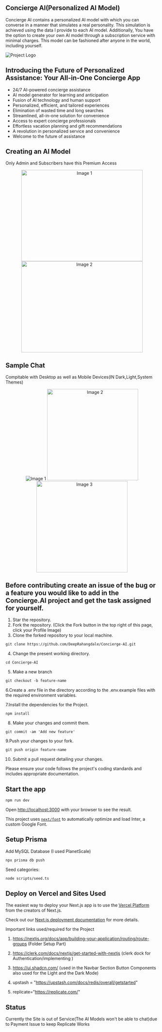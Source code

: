 ## Concierge AI(Personalized AI Model)

Concierge AI contains a personalized AI model with which you can converse in a manner that simulates a real personality. This simulation is achieved using the data I provide to each AI model. Additionally, You have the option to create your own AI model through a subscription service with minimal charges. This model can be fashioned after anyone in the world, including yourself.

![Project Logo](images/concierge.png) <!-- If applicable -->

## Introducing the Future of Personalized Assistance: Your All-in-One Concierge App

<!--
Welcome to a new era of convenience and personalized service, where your every need is just a tap away. Imagine having a dedicated concierge at your fingertips, ready to assist you with anything and everything, 24/7. With our cutting-edge Concierge App, powered by a state-of-the-art AI model generator and a robust full-stack platform, we're redefining the way you experience assistance and convenience.

Our AI model generator is at the heart of this revolution, constantly learning and evolving to understand your unique preferences and anticipate your needs. From suggesting the perfect vacation destination to helping you find the ideal gift for a loved one, our AI concierge is your trusted advisor, always one step ahead.

But we don't stop at AI. We combine the power of cutting-edge technology with the warmth of human touch. Our team of expert concierge professionals is available around the clock to provide personalized, real-time support, ensuring that you receive the best of both worlds – the efficiency of AI and the care of a human touch.

With our Concierge App, your world becomes simpler, more efficient, and tailored just for you. Say goodbye to long searches, endless phone calls, and wasted time. Say hello to a new era of personalized assistance.Experience the future of convenience today with our Concierge App – your all-in-one solution for a world of possibilities. It's time to unlock a world of personalized service at your fingertips. Welcome to the future. Welcome to your personalized concierge.

-->

* 24/7 AI-powered concierge assistance
* AI model generator for learning and anticipation
* Fusion of AI technology and human support
* Personalized, efficient, and tailored experiences
* Elimination of wasted time and long searches
* Streamlined, all-in-one solution for convenience
* Access to expert concierge professionals
* Effortless vacation planning and gift recommendations
* A revolution in personalized service and convenience
* Welcome to the future of assistance

## Creating an AI Model
Only Admin and Subscribers have this Premium Access
<div align="center">
  <img src="images/create1.png" height="300" width="400" alt="Image 1">
  <img src="images/create2.png" height="300" width="400" alt="Image 2">
</div>

## Sample Chat
Compitable with Desktop as well as Mobile Devices(IN Dark,Light,System Themes)
<div align="center">
  <img src="images/sample1.png" alt="Image 1">
  <img src="images/sample2.jpg" width="300" alt="Image 2">
  <img src="images/sample3.jpg" width="300" alt="Image 3">
</div>

## Before contributing create an issue of the bug or a feature you would like to add in the Concierge.AI project and get the task assigned for yourself.

1. Star the repository.
2. Fork the repository. (Click the Fork button in the top right of this page, click your Profile Image)
3. Clone the forked repository to your local machine.

```markdown
git clone https://github.com/DeepRahangdale/Concierge-AI.git
```

4. Change the present working directory.

```markdown
cd Concierge-AI
```

5. Make a new branch

```markdown
git checkout -b feature-name
```

6.Create a .env file in the directory according to the .env.example files with the required environment variables.

7.Install the dependencies for the Project.

```markdown
npm install
```

8. Make your changes and commit them.

```markdown
git commit -am 'Add new feature'
```

9.Push your changes to your fork.

```markdown
git push origin feature-name
```

10. Submit a pull request detailing your changes.

Please ensure your code follows the project's coding standards and includes appropriate documentation.

## Start the app

```markdown
npm run dev
```
Open [http://localhost:3000](http://localhost:3000) with your browser to see the result.

This project uses [`next/font`](https://nextjs.org/docs/basic-features/font-optimization) to automatically optimize and load Inter, a custom Google Font.

## Setup Prisma

Add MySQL Database (I used PlanetScale)

```markdown
npx prisma db push

```

Seed categories:
```markdown
node scripts/seed.ts
```

## Deploy on Vercel and Sites Used

The easiest way to deploy your Next.js app is to use the [Vercel Platform](https://vercel.com/new?utm_medium=default-template&filter=next.js&utm_source=create-next-app&utm_campaign=create-next-app-readme) from the creators of Next.js.

Check out our [Next.js deployment documentation](https://nextjs.org/docs/deployment) for more details.

Important links used/required for the Project 

1. https://nextjs.org/docs/app/building-your-application/routing/route-groups (Folder Setup Part)

2. https://clerk.com/docs/nextjs/get-started-with-nextjs (clerk dock for Authentication/implementing )

3. https://ui.shadcn.com/ (used in the Navbar Section Button Components also used for the Light and the Dark Mode)

4. upstash = "https://upstash.com/docs/redis/overall/getstarted"

5. replicate="https://replicate.com/"

## Status
Currently the Site is out of Service(The AI Models won't be able to chat)due to Payment Issue to keep Replicate Works
